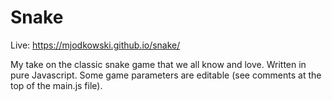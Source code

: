 # Snake

Live: https://mjodkowski.github.io/snake/

My take on the classic snake game that we all know and love. Written in pure Javascript. 
Some game parameters are editable (see comments at the top of the main.js file).
